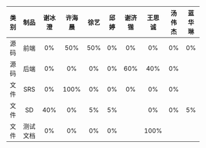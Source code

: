 |类别|制品|谢冰澄|许海晨|徐艺|邱婷|谢济锴|王思诚|汤伟杰|蓝华琳|
|:--:|:--:|:--:|:--:|:--:|:--:|:--:|:--:|:--:|:--:|
|源码|前端|0%|50%|50%|0%|0%|0%|0%|0%|
|源码|后端|0%|0%|0%|0%|60%|40%|0%|
|文件|SRS|0%|100%|0%|0%|0%|0%|0%|
|文件|SD|40%|0%|5%|5%||0%|0%|5%
|文件|测试文档|0%|0%|0%|0%||100%||
